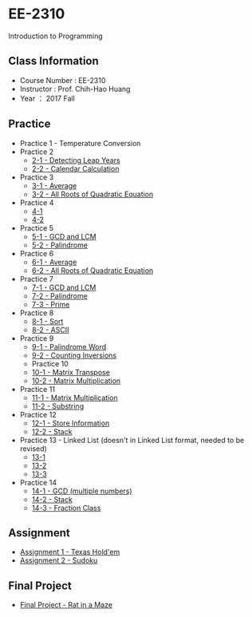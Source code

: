 # EE-2310
Introduction to Programming

## Class Information
* Course Number : EE-2310
* Instructor : Prof. Chih-Hao Huang
* Year ： 2017 Fall

## Practice
* Practice 1 - Temperature Conversion
* Practice 2
  * [2-1 - Detecting Leap Years](https://acm.cs.nthu.edu.tw/problem/11562/)
  * [2-2 - Calendar Calculation](https://acm.cs.nthu.edu.tw/problem/11563/)
* Practice 3
  * [3-1 - Average](https://acm.cs.nthu.edu.tw/problem/11570/)
  * [3-2 - All Roots of Quadratic Equation](https://acm.cs.nthu.edu.tw/problem/11573/)
* Practice 4
  * [4-1](https://acm.cs.nthu.edu.tw/problem/11599/)
  * [4-2](https://acm.cs.nthu.edu.tw/problem/11600/)
* Practice 5
  * [5-1 - GCD and LCM](https://acm.cs.nthu.edu.tw/problem/11603/)
  * [5-2 - Palindrome](https://acm.cs.nthu.edu.tw/problem/11604/)
* Practice 6
  * [6-1 - Average](https://acm.cs.nthu.edu.tw/problem/11570/)
  * [6-2 - All Roots of Quadratic Equation](https://acm.cs.nthu.edu.tw/problem/11573/)
* Practice 7
  * [7-1 - GCD and LCM](https://acm.cs.nthu.edu.tw/problem/11603/)
  * [7-2 - Palindrome](https://acm.cs.nthu.edu.tw/problem/11604/)
  * [7-3 - Prime](https://acm.cs.nthu.edu.tw/problem/11647/)
* Practice 8
  * [8-1 - Sort](https://acm.cs.nthu.edu.tw/problem/11637/)
  * [8-2 - ASCII](https://acm.cs.nthu.edu.tw/problem/11638/)
* Practice 9
  * [9-1 - Palindrome Word](https://acm.cs.nthu.edu.tw/problem/11673/)
  * [9-2 - Counting Inversions](https://acm.cs.nthu.edu.tw/problem/11674/)
  * Practice 10
  * [10-1 - Matrix Transpose](https://acm.cs.nthu.edu.tw/problem/11687/)
  * [10-2 - Matrix Multiplication](https://acm.cs.nthu.edu.tw/problem/11688/)
* Practice 11
  * [11-1 - Matrix Multiplication](https://acm.cs.nthu.edu.tw/problem/11688/)
  * [11-2 - Substring](https://acm.cs.nthu.edu.tw/problem/11709/)
* Practice 12
  * [12-1 - Store Information](https://acm.cs.nthu.edu.tw/problem/11722/)
  * [12-2 - Stack](https://acm.cs.nthu.edu.tw/problem/11723/)
* Practice 13 - Linked List (doesn't in Linked List format, needed to be revised)
  * [13-1](https://acm.cs.nthu.edu.tw/problem/11734/)
  * [13-2](https://acm.cs.nthu.edu.tw/problem/11735/)
  * [13-3](https://acm.cs.nthu.edu.tw/problem/11736/)
* Practice 14
  * [14-1 - GCD (multiple numbers)](https://acm.cs.nthu.edu.tw/problem/11746/)
  * [14-2 - Stack](https://acm.cs.nthu.edu.tw/problem/11747/)
  * [14-3 - Fraction Class](https://acm.cs.nthu.edu.tw/problem/11748/)

## Assignment
* [Assignment 1 - Texas Hold'em](https://acm.cs.nthu.edu.tw/problem/11706/)
* [Assignment 2 - Sudoku](https://acm.cs.nthu.edu.tw/problem/11738/)

## Final Project
* [Final Project - Rat in a Maze](https://acm.cs.nthu.edu.tw/problem/11781/)
